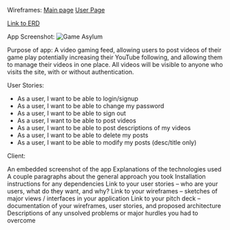 Wireframes:
[Main page](http://res.cloudinary.com/dfu4pwocw/image/upload/v1497194423/MAIN_WF_entlvz.jpg)
[User Page](http://res.cloudinary.com/dfu4pwocw/image/upload/v1497194427/USER_WF_unzi84.jpg)

[Link to ERD](http://res.cloudinary.com/dfu4pwocw/image/upload/v1497194430/ERD_higt6n.jpg)

App Screenshot: ![Game Asylum](http://res.cloudinary.com/dfu4pwocw/image/upload/v1497195094/Screen_Shot_2017-06-11_at_11.31.08_AM_kzvrca.png "Main Page")

Purpose of app: A video gaming feed, allowing users to post videos of their game play potentially increasing their YouTube following, and allowing them to manage their videos in one place. All videos will be visible to anyone who visits the site, with or without authentication.

User Stories:
* As a user, I want to be able to login/signup
* As a user, I want to be able to change my password
* As a user, I want to be able to sign out
* As a user, I want to be able to post videos
* As a user, I want to be able to post descriptions of my videos
* As a user, I want to be able to delete my posts
* As a user, I want to be able to modify my posts (desc/title only)

Client:

An embedded screenshot of the app
Explanations of the technologies used
A couple paragraphs about the general approach you took
Installation instructions for any dependencies
Link to your user stories – who are your users, what do they want, and why?
Link to your wireframes – sketches of major views / interfaces in your application
Link to your pitch deck – documentation of your wireframes, user stories, and proposed architecture
Descriptions of any unsolved problems or major hurdles you had to overcome
